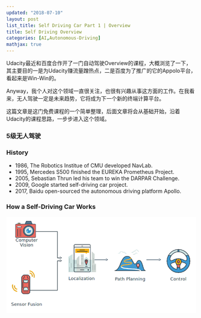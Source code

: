 ```yaml
---
updated: "2018-07-10"
layout: post
list_title: Self Driving Car Part 1 | Overview
title: Self Driving Overview
categories: [AI,Autonomous-Driving]
mathjax: true
---
```


Udacity最近和百度合作开了一门自动驾驶Overview的课程，大概浏览了一下，其主要目的一是为Udacity赚流量蹭热点，二是百度为了推广的它的Appolo平台，看起来是Win-Win的。

Anyway，我个人对这个领域一直很关注，也很有兴趣从事这方面的工作。在我看来，无人驾驶一定是未来趋势，它将成为下一个新的终端计算平台。

这篇文章是这门免费课程的一个简单整理，后面文章将会从基础开始，沿着Udacity的课程思路，一步步进入这个领域。

### 5级无人驾驶

### History

- 1986, The Robotics Institue of CMU developed NavLab.
- 1995, Mercedes S500 finished the EUREKA Prometheus Project.
- 2005, Sebastian Thrun led his team to win the DARPAR Challenge.
- 2009, Google started self-driving car project.
- 2017, Baidu open-sourced the autonomous driving platform Apollo.

### How a Self-Driving Car Works

<img class='img-center' src='/assets/images/2018/07/sde-1.png'>


